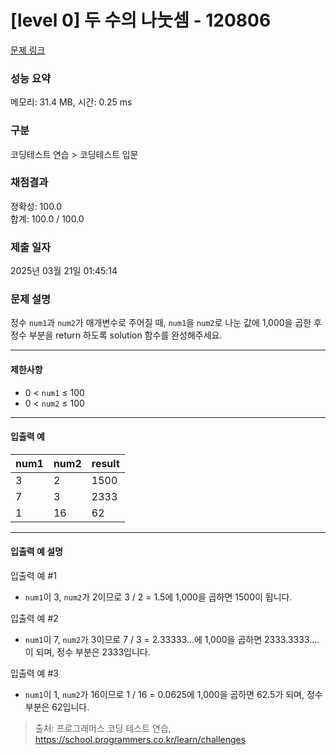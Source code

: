 # [level 0] 두 수의 나눗셈 - 120806 

[문제 링크](https://school.programmers.co.kr/learn/courses/30/lessons/120806) 

### 성능 요약

메모리: 31.4 MB, 시간: 0.25 ms

### 구분

코딩테스트 연습 > 코딩테스트 입문

### 채점결과

정확성: 100.0<br/>합계: 100.0 / 100.0

### 제출 일자

2025년 03월 21일 01:45:14

### 문제 설명

<p>정수 <code>num1</code>과 <code>num2</code>가 매개변수로 주어질 때, <code>num1</code>을 <code>num2</code>로 나눈 값에 1,000을 곱한 후 정수 부분을 return 하도록 solution 함수를 완성해주세요.</p>

<hr>

<h4>제한사항</h4>

<ul>
<li>0 &lt; <code>num1</code> ≤ 100</li>
<li>0 &lt; <code>num2</code> ≤ 100</li>
</ul>

<hr>

<h4>입출력 예</h4>
<table class="table">
        <thead><tr>
<th>num1</th>
<th>num2</th>
<th>result</th>
</tr>
</thead>
        <tbody><tr>
<td>3</td>
<td>2</td>
<td>1500</td>
</tr>
<tr>
<td>7</td>
<td>3</td>
<td>2333</td>
</tr>
<tr>
<td>1</td>
<td>16</td>
<td>62</td>
</tr>
</tbody>
      </table>
<hr>

<h4>입출력 예 설명</h4>

<p>입출력 예 #1</p>

<ul>
<li><code>num1</code>이 3, <code>num2</code>가 2이므로 3 / 2 = 1.5에 1,000을 곱하면 1500이 됩니다.</li>
</ul>

<p>입출력 예 #2</p>

<ul>
<li><code>num1</code>이 7, <code>num2</code>가 3이므로 7 / 3 = 2.33333...에 1,000을 곱하면 2333.3333.... 이 되며, 정수 부분은 2333입니다.</li>
</ul>

<p>입출력 예 #3</p>

<ul>
<li><code>num1</code>이 1, <code>num2</code>가 16이므로 1 / 16 = 0.0625에 1,000을 곱하면 62.5가 되며, 정수 부분은 62입니다.</li>
</ul>


> 출처: 프로그래머스 코딩 테스트 연습, https://school.programmers.co.kr/learn/challenges